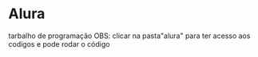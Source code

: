 # Alura
tarbalho de programação OBS: clicar na pasta"alura" para ter acesso aos codigos e pode rodar o código 


